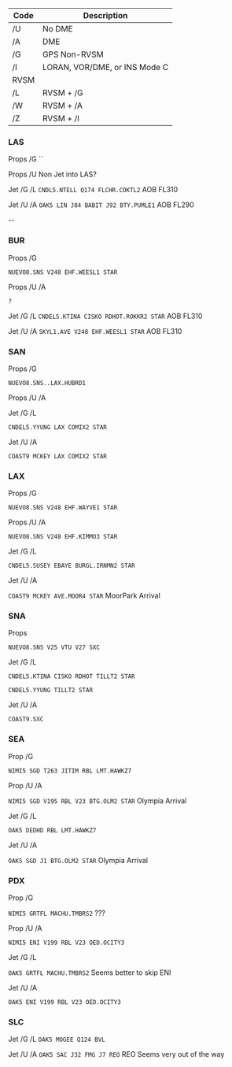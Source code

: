| Code | Description |
|--| --|
|/U |No DME|
|/A |DME|
|/G |GPS Non-RVSM|
|/I |LORAN, VOR/DME, or INS Mode C|
|RVSM|
|/L |RVSM + /G|
|/W |RVSM + /A|
|/Z |RVSM + /I|


### LAS

Props /G
``

Props /U
Non Jet into LAS?

Jet /G /L
```CNDL5.NTELL Q174 FLCHR.COKTL2``` AOB FL310

Jet /U /A
```OAK5 LIN J84 BABIT J92 BTY.PUMLE1``` AOB FL290


--
### BUR

Props /G

```NUEVO8.SNS V248 EHF.WEESL1 STAR```

Props /U /A

```? ```

Jet /G /L
```CNDEL5.KTINA CISKO RDHOT.ROKKR2 STAR``` AOB FL310

Jet /U /A
```SKYL1.AVE V248 EHF.WEESL1 STAR``` AOB FL310

### SAN

Props /G

```NUEVO8.SNS..LAX.HUBRD1```

Props /U /A
``` ``` 

Jet /G /L

`CNDEL5.YYUNG LAX COMIX2 STAR`

Jet /U /A

```COAST9 MCKEY LAX COMIX2 STAR```


### LAX

Props /G

```NUEVO8.SNS V248 EHF.WAYVE1 STAR```

Props /U /A

```NUEVO8.SNS V248 EHF.KIMMO3 STAR```

Jet /G /L

`CNDEL5.SUSEY EBAYE BURGL.IRNMN2 STAR`

Jet /U /A

```COAST9 MCKEY AVE.MOOR4 STAR``` MoorPark Arrival

### SNA

Props

```NUEVO8.SNS V25 VTU V27 SXC```

Jet /G /L

`CNDEL5.KTINA CISKO RDHOT TILLT2 STAR`

`CNDEL5.YYUNG TILLT2 STAR`

Jet /U /A

```COAST9.SXC```

### SEA
Prop /G

```NIMI5 SGD T263 JITIM RBL LMT.HAWKZ7```

Prop /U /A

```NIMI5 SGD V195 RBL V23 BTG.OLM2 STAR``` Olympia Arrival

Jet /G /L

```OAK5 DEDHD RBL LMT.HAWKZ7```

Jet /U /A

```OAK5 SGD J1 BTG.OLM2 STAR``` Olympia Arrival

### PDX

Prop /G

```NIMI5 GRTFL MACHU.TMBRS2``` ???

Prop /U /A

```NIMI5 ENI V199 RBL V23 OED.OCITY3``` 

Jet /G /L

```OAK5 GRTFL MACHU.TMBRS2``` Seems better to skip ENI

Jet /U /A

```OAK5 ENI V199 RBL V23 OED.OCITY3```

### SLC

Jet /G /L
```OAK5 MOGEE Q124 BVL```

Jet /U /A
```OAK5 SAC J32 FMG J7 REO``` REO Seems very out of the way
